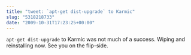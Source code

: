 ```yaml
---
title: "tweet: `apt-get dist-upgrade` to Karmic"
slug: "5318218733"
date: "2009-10-31T17:23:25+00:00"
---
```

`apt-get dist-upgrade` to Karmic was not much of a success. Wiping and reinstalling now. See you on the flip-side.